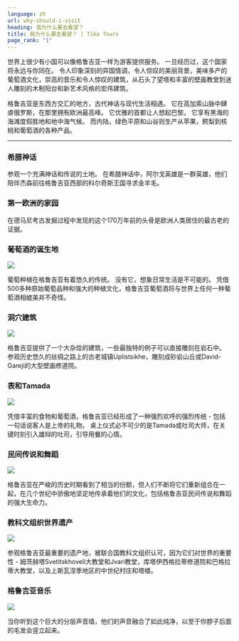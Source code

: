 ```yaml
---
language: zh
url: why-should-i-visit
heading: 我为什么要去看望？
title: 我为什么要去看望？ | Tika Tours
page_rank: "1"
---
```

<div class="row content-row"><!-- 1053 (1)-->

</div>

<div class="row content-row"><!-- 1054 (2)-->
<div class="col-xs-12 col-sm-6 col-md-6"><!-- 1430 -->

世界上很少有小国可以像格鲁吉亚一样为游客提供服务。 一旦经历过，这个国家将永远与你同在。 令人印象深刻的异国情调，令人惊叹的美丽背景，美味多产的葡萄酒文化，崇高的音乐和令人惊叹的建筑，从石头了望塔和丰富的壁画教堂到迷人雕刻的木制阳台和新艺术风格的宏伟建筑。

</div>

<div class="col-xs-12 col-sm-6 col-md-6"><!-- 1431 -->

格鲁吉亚是东西方交汇的地方，古代神话与现代生活相遇。 它在高加索山脉中肆虐俄罗斯，在那里拥有欧洲最高峰。 它优雅的首都让人想起巴黎。 它享有黑海的海滩度假胜地和地中海气候。
而内陆，绿色平原和山谷则生产从苹果，鳄梨到核桃和葡萄酒的各种产品。

</div>

</div>

<div class="row content-row"><!-- 1055 (3)-->
<div class="col-xs-12"><!-- 1432 -->

* * *

</div>

</div>

<div class="row content-row"><!-- 1056 (4)-->
<div class="col-xs-12 col-sm-6 col-md-6"><!-- 1433 -->

### 希腊神话


参观一个充满神话和传说的土地。 在希腊神话中，阿尔戈英雄是一群英雄，他们陪伴杰森前往格鲁吉亚西部的科尔奇斯王国寻求金羊毛。

</div>

<div class="col-xs-12 col-sm-6 col-md-6"><!-- 1434 -->

### 第一欧洲的家园


在德马尼考古发掘过程中发现的这个170万年前的头骨是欧洲人类居住的最古老的证据。

</div>

</div>

<div class="row content-row"><!-- 1057 (5)-->
<div class="col-xs-12 col-sm-6 col-md-6"><!-- 1435 -->

### 葡萄酒的诞生地


![](/library/content/img30.jpg)

葡萄种植在格鲁吉亚有着悠久的传统。 没有它，想象日常生活是不可能的。 凭借500多种原始葡萄品种和强大的种植文化，格鲁吉亚葡萄酒将与世界上任何一种葡萄酒相媲美并不奇怪。

</div>

<div class="col-xs-12 col-sm-6 col-md-6"><!-- 1436 -->

### 洞穴建筑


![](/library/content/img29.jpg)

格鲁吉亚提供了一个大杂烩的建筑，一些最独特的例子可以直接雕刻在岩石中。 参观历史悠久的丝绸之路上的古老城镇Uplistsikhe，雕刻成砂岩山丘或David\-Gareji的大型壁画修道院。

</div>

</div>

<div class="row content-row"><!-- 1058 (6)-->
<div class="col-xs-12 col-sm-6 col-md-6"><!-- 1437 -->

### 表和Tamada


![](/library/content/img31.jpg)

凭借丰富的食物和葡萄酒，格鲁吉亚已经形成了一种强烈欢呼的强烈传统 \- 包括一句话说客人是上帝的礼物。 桌上仪式必不可少的是Tamada或吐司大师，在关键时刻引入雄辩的吐司，引导用餐的心情。

</div>

<div class="col-xs-12 col-sm-6 col-md-6"><!-- 1438 -->

### 民间传说和舞蹈


![](/library/content/img33.jpg)

格鲁吉亚在严峻的历史时期看到了相当的份额，但人们不断将它们重新组合在一起，在几个世纪中骄傲地坚定地传承着他们的文化，包括格鲁吉亚民间传说和舞蹈的强大生命力。

</div>

</div>

<div class="row content-row"><!-- 1059 (7)-->
<div class="col-xs-12 col-sm-6 col-md-6"><!-- 1439 -->

### 教科文组织世界遗产


![](/library/content/img34.jpg)

参观格鲁吉亚最重要的遗产地，被联合国教科文组织认可，因为它们对世界的重要性 \- 姆茨赫塔Svetitskhoveli大教堂和Jvari教堂，库塔伊西格拉蒂修道院和巴格拉蒂大教堂，以及上斯瓦涅季地区的中世纪村庄和塔楼。

</div>

<div class="col-xs-12 col-sm-6 col-md-6"><!-- 1440 -->

### 格鲁吉亚音乐


![](/library/content/img32.jpg)

当你听到这个巨大的分层声音墙，他们的声音融合了如此纯净，以至于你脖子后面的毛发会竖立起来。

</div>

</div>
